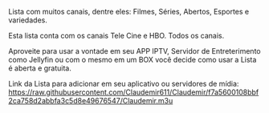 Lista com muitos canais, dentre eles: Filmes, Séries, Abertos, Esportes e variedades.

Esta lista conta com os canais Tele Cine e HBO. Todos os canais.

Aproveite para usar a vontade em seu APP IPTV, Servidor de Entreterimento como Jellyfin ou com o mesmo em um BOX você decide como usar a Lista é aberta e gratuita.

Link da Lista para adicionar em seu aplicativo ou servidores de mídia:
https://raw.githubusercontent.com/Claudemir611/Claudemir/f7a5600108bbf2ca758d2abbfa3c5d8e49676547/Claudemir.m3u
